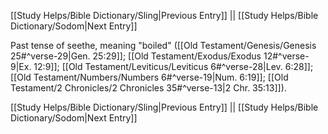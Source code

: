 [[Study Helps/Bible Dictionary/Sling|Previous Entry]]  ||  [[Study Helps/Bible Dictionary/Sodom|Next Entry]]

 Past tense of seethe, meaning "boiled" ([[Old Testament/Genesis/Genesis 25#^verse-29|Gen. 25:29]]; [[Old Testament/Exodus/Exodus 12#^verse-9|Ex. 12:9]]; [[Old Testament/Leviticus/Leviticus 6#^verse-28|Lev. 6:28]]; [[Old Testament/Numbers/Numbers 6#^verse-19|Num. 6:19]]; [[Old Testament/2 Chronicles/2 Chronicles 35#^verse-13|2 Chr. 35:13]]).

[[Study Helps/Bible Dictionary/Sling|Previous Entry]]  ||  [[Study Helps/Bible Dictionary/Sodom|Next Entry]]